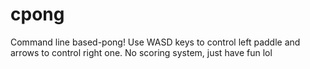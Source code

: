 # cpong
Command line based-pong!
Use WASD keys to control left paddle and arrows to control right one.
No scoring system, just have fun lol